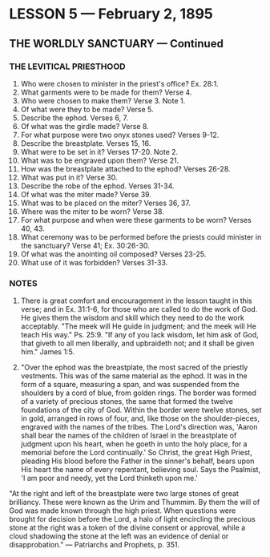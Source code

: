 # LESSON 5 — February 2, 1895

## THE WORLDLY SANCTUARY — Continued

### THE LEVITICAL PRIESTHOOD

1. Who were chosen to minister in the priest's office? Ex. 28:1.
2. What garments were to be made for them? Verse 4.
3. Who were chosen to make them? Verse 3. Note 1.
4. Of what were they to be made? Verse 5.
5. Describe the ephod. Verses 6, 7.
6. Of what was the girdle made? Verse 8.
7. For what purpose were two onyx stones used? Verses 9-12.
8. Describe the breastplate. Verses 15, 16.
9. What were to be set in it? Verses 17-20. Note 2.
10. What was to be engraved upon them? Verse 21.
11. How was the breastplate attached to the ephod? Verses 26-28.
12. What was put in it? Verse 30.
13. Describe the robe of the ephod. Verses 31-34.
14. Of what was the miter made? Verse 39.
15. What was to be placed on the miter? Verses 36, 37.
16. Where was the miter to be worn? Verse 38.
17. For what purpose and when were these garments to be worn? Verses 40, 43.
18. What ceremony was to be performed before the priests could minister in the sanctuary? Verse 41; Ex. 30:26-30.
19. Of what was the anointing oil composed? Verses 23-25.
20. What use of it was forbidden? Verses 31-33.

### NOTES

1. There is great comfort and encouragement in the lesson taught in this verse; and in Ex. 31:1-6, for those who are called to do the work of God. He gives them the wisdom and skill which they need to do the work acceptably. "The meek will He guide in judgment; and the meek will He teach His way." Ps. 25:9. "If any of you lack wisdom, let him ask of God, that giveth to all men liberally, and upbraideth not; and it shall be given him." James 1:5.

2. "Over the ephod was the breastplate, the most sacred of the priestly vestments. This was of the same material as the ephod. It was in the form of a square, measuring a span, and was suspended from the shoulders by a cord of blue, from golden rings. The border was formed of a variety of precious stones, the same that formed the twelve foundations of the city of God. Within the border were twelve stones, set in gold, arranged in rows of four, and, like those on the shoulder-pieces, engraved with the names of the tribes. The Lord's direction was, 'Aaron shall bear the names of the children of Israel in the breastplate of judgment upon his heart, when he goeth in unto the holy place, for a memorial before the Lord continually.' So Christ, the great High Priest, pleading His blood before the Father in the sinner's behalf, bears upon His heart the name of every repentant, believing soul. Says the Psalmist, 'I am poor and needy, yet the Lord thinketh upon me.'

"At the right and left of the breastplate were two large stones of great brilliancy. These were known as the Urim and Thummim. By them the will of God was made known through the high priest. When questions were brought for decision before the Lord, a halo of light encircling the precious stone at the right was a token of the divine consent or approval, while a cloud shadowing the stone at the left was an evidence of denial or disapprobation." — Patriarchs and Prophets, p. 351.